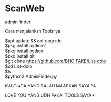 # ScanWeb
admin finder

Cara menjalankan Toolsnya

$apt update && apt upgrade<br>
$pkg install python2<br>
$pkg install python<br>
$pkg install git<br>
$git clone https://github.com/BHC-FAKE/Liat-dolo<br>
$cd Liat-dolo<br>
$ls<br>
$python2 AdminFinder.py<br>



KALO ADA YANG SALAH MAAFKAN SAYA YA

LOVE YOU YANG UDH PAKAI TOOLS SAYA:*
